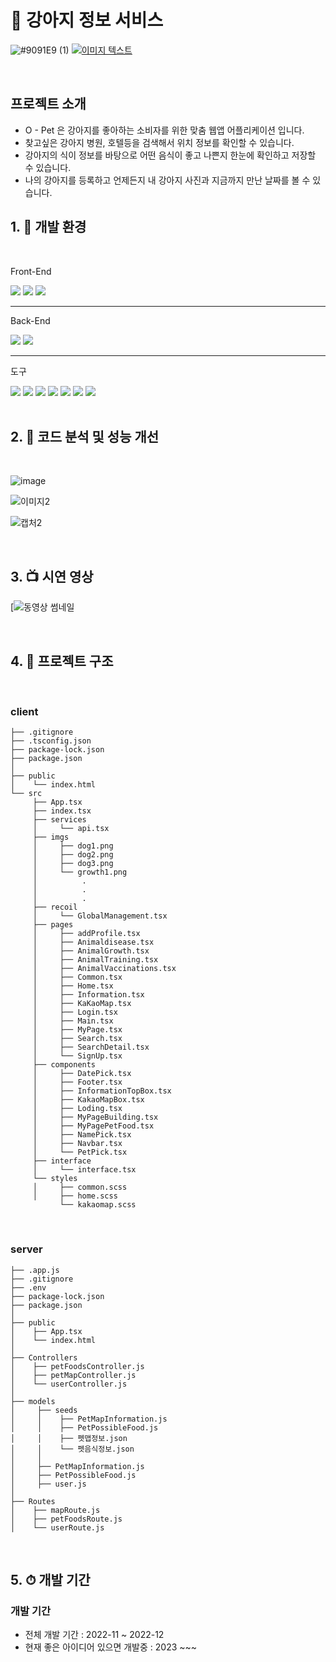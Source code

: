 
# 📖 강아지 정보 서비스 

![#9091E9 (1)](https://github.com/chanyoungcoding/MyPetProject/assets/95753171/c078571b-2740-41b4-9c73-63d52256fd5a)
[![이미지 텍스트](https://img.youtube.com/vi/Sw5N_lkT0Ak/0.jpg)](https://www.youtube.com/watch?v=Sw5N_lkT0Ak)

<br>

## 프로젝트 소개

- O - Pet 은 강아지를 좋아하는 소비자를 위한 맞춤 웹앱 어플리케이션 입니다.
- 찾고싶은 강아지 병원, 호텔등을 검색해서 위치 정보를 확인할 수 있습니다.
- 강아지의 식이 정보를 바탕으로 어떤 음식이 좋고 나쁜지 한눈에 확인하고 저장할 수 있습니다.
- 나의 강아지를 등록하고 언제든지 내 강아지 사진과 지금까지 만난 날짜를 볼 수 있습니다.




## 1. 🔨 개발 환경
<br>


<div>
  <p>Front-End</p>
  <img src="https://img.shields.io/badge/React-61DAFB?style=flat&logo=React&logoColor=white" />
  <img src="https://img.shields.io/badge/Typescript-3178C6?style=flat&logo=typescript&logoColor=white" />
  <img src="https://img.shields.io/badge/Javascript-F7DF1E?style=flat&logo=javascript&logoColor=white" />
  <hr/>
  <p>Back-End</p>
  <img src="https://img.shields.io/badge/mongodb-47A248?style=flat&logo=mongodb&logoColor=white" />
  <img src="https://img.shields.io/badge/node-76D04B?style=flat&logo=mongodb&logoColor=47A248" />
  <hr/>
  <p>도구</p>
  <img src="https://img.shields.io/badge/styled components-DB7093?style=flat&logo=styledcomponents&logoColor=white" />
  <img src="https://img.shields.io/badge/sass-CC6699?style=flat&logo=sass&logoColor=white" />
  <img src="https://img.shields.io/badge/react router-CA4245?style=flat&logo=reactrouter&logoColor=white" />
  <img src="https://img.shields.io/badge/Recoil-3578E5?style=flat&logo=recoil&logoColor=white" />
  <img src="https://img.shields.io/badge/express-000000?style=flat&logo=express&logoColor=white" />
  <img src="https://img.shields.io/badge/React Query-FF4154?style=flat&logo=reactquery&logoColor=white" />
  <img src="https://img.shields.io/badge/VSCode-007ACC?style=flat&logo=visualstudiocode&logoColor=white" />

</div>

<br>

## 2. 🔧 코드 분석 및 성능 개선
<br>

![image](https://github.com/chanyoungcoding/MyPetProject/assets/95753171/ff1074d2-9304-482b-a0e9-01c41bf5a56d)


![이미지2](https://github.com/chanyoungcoding/MyPetProject/assets/95753171/770af47a-3c81-4af6-83e7-d49de71329a3)

![캡처2](https://github.com/chanyoungcoding/MyPetProject/assets/95753171/13762266-653b-483c-8fcd-c01163ba433d)

<br>

## 3. 📺 시연 영상
[![동영상 썸네일]([https://www.youtube.com/watch?v=Sw5N_lkT0Ak](https://www.youtube.com/watch?v=Sw5N_lkT0Ak))


<br>

## 4. 📃 프로젝트 구조
<br>


### client

```
├── .gitignore
├── .tsconfig.json
├── package-lock.json
├── package.json
│
├── public
│    └── index.html
└── src
     ├── App.tsx
     ├── index.tsx
     ├── services
     │     └── api.tsx
     ├── imgs
     │     ├── dog1.png
     │     ├── dog2.png
     │     ├── dog3.png
     │     └── growth1.png
     │          .
     │          .
     │          .
     ├── recoil
     │     └── GlobalManagement.tsx
     ├── pages
     │     ├── addProfile.tsx
     │     ├── Animaldisease.tsx
     │     ├── AnimalGrowth.tsx
     │     ├── AnimalTraining.tsx
     │     ├── AnimalVaccinations.tsx
     │     ├── Common.tsx
     │     ├── Home.tsx
     │     ├── Information.tsx
     │     ├── KaKaoMap.tsx
     │     ├── Login.tsx
     │     ├── Main.tsx
     │     ├── MyPage.tsx
     │     ├── Search.tsx
     │     ├── SearchDetail.tsx
     │     └── SignUp.tsx
     ├── components
     │     ├── DatePick.tsx
     │     ├── Footer.tsx
     │     ├── InformationTopBox.tsx
     │     ├── KakaoMapBox.tsx
     │     ├── Loding.tsx
     │     ├── MyPageBuilding.tsx
     │     ├── MyPagePetFood.tsx
     │     ├── NamePick.tsx
     │     ├── Navbar.tsx
     │     └── PetPick.tsx
     ├── interface
     │     └── interface.tsx
     └── styles
     │     ├── common.scss
     │     ├── home.scss
           └── kakaomap.scss
```

<br>

### server

```
├── .app.js
├── .gitignore
├── .env
├── package-lock.json
├── package.json
│
├── public
│    ├── App.tsx
│    └── index.html
│ 
├── Controllers
│    ├── petFoodsController.js
│    ├── petMapController.js
│    └── userController.js
│
├── models
│     ├── seeds
│     │    ├── PetMapInformation.js
│     │    ├── PetPossibleFood.js
│     │    ├── 펫맵정보.json
│     │    └── 펫음식정보.json
│     │ 
│     ├── PetMapInformation.js
│     ├── PetPossibleFood.js
│     ├── user.js
│
├── Routes
│    ├── mapRoute.js
│    ├── petFoodsRoute.js
│    └── userRoute.js
```

<br>


## 5. ⏱ 개발 기간 


### 개발 기간

- 전체 개발 기간 : 2022-11 ~ 2022-12
- 현재 좋은 아이디어 있으면 개발중 : 2023 ~~~



